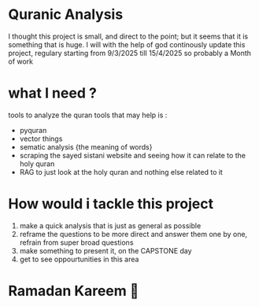 # Quranic Analysis

I thought this project is small, and direct to the point; but it seems that it is something that is huge. 
I will with the help of god continously update this project, regulary starting from 9/3/2025 till 15/4/2025
so probably a Month of work



# what I need ?

tools to analyze the quran 
tools that may help is : 
- pyquran
- vector things
- sematic analysis {the meaning of words}
- scraping the sayed sistani website and seeing how it can relate to the holy quran
- RAG to just look at the holy quran and nothing else related to it

# How would i tackle this project

1. make a quick analysis that is just as general as possible
2. reframe the questions to be more direct and answer them one by one, refrain from super broad questions
3. make something to present it, on the CAPSTONE day
4. get to see oppourtunities in this area


# Ramadan Kareem 🌙
